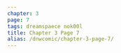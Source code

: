 ```yaml
---
chapter: 3
page: 7
tags: dreamspaece nok00l
title: Chapter 3 Page 7
alias: /dnwcomic/chapter-3-page-7/
---
```


